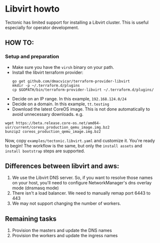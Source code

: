 # Libvirt howto

Tectonic has limited support for installing a Libvirt cluster. This is useful especially
for operator development.

## HOW TO:

### Setup and preparation
* Make sure you have the `virsh` binary on your path.
* Install the libvirt terraform provider:
    ```
    go get github.com/dmacvicar/terraform-provider-libvirt
    mkdir -p ~/.terraform.d/plugins
    cp $GOPATH/bin/terraform-provider-libvirt ~/.terraform.d/plugins/
    ```
* Decide on an IP range. In this example, `192.168.124.0/24`
* Decide on a domain. In this example, `tt.testing`
* Download the latest CoreOS image. This is not done automatically to avoid unnecessary downloads. e.g.
```
wget https://beta.release.core-os.net/amd64-usr/current/coreos_production_qemu_image.img.bz2
bunzip2 coreos_production_qemu_image.img.bz2
```

Now, copy `examples/tectonic.libvirt.yaml` and customize it. You're ready to begin! The workflow is the same, but only the `install assets` and `install bootstrap` steps are supported.


## Differences between libvirt and aws:

1. We use the Libvirt DNS server. So, if you want to resolve those names on your host, you'll need to configure NetworkManager's dns overlay mode (dnsmasq mode)
1. There isn't a load balancer. We need to manually remap port 6443 to 443
1. We may not support changing the number of workers.

## Remaining tasks
1. Provision the masters and update the DNS names
1. Provision the workers and update the ingress names
